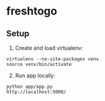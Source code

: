 # freshtogo

## Setup

1. Create and load virtualenv:
```
virtualenv --no-site-packages venv
source venv/bin/activate
```

2. Run app locally:
```
python app/app.py
http://localhost:5000/
```
